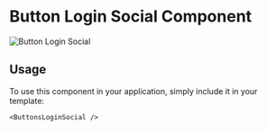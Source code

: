 # Button Login Social Component

![Button Login Social](/ButtonsLoginSocial.png)


## Usage

To use this component in your application, simply include it in your template:

```
<ButtonsLoginSocial />
```
